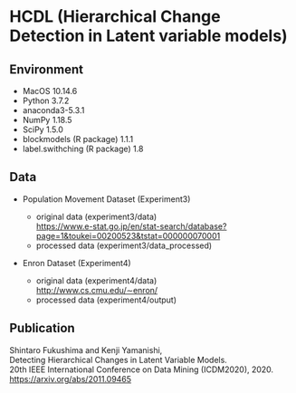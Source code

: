 # HCDL (Hierarchical Change Detection in Latent variable models) 

## Environment
- MacOS  10.14.6
- Python  3.7.2
- anaconda3-5.3.1
- NumPy  1.18.5
- SciPy  1.5.0
- blockmodels (R package) 1.1.1 
- label.swithching (R package) 1.8


## Data
- Population Movement Dataset (Experiment3)
  - original data (experiment3/data) <br> 
    https://www.e-stat.go.jp/en/stat-search/database?page=1&toukei=00200523&tstat=000000070001
  - processed data (experiment3/data_processed)

- Enron Dataset (Experiment4)
  - original data (experiment4/data) <br> 
    http://www.cs.cmu.edu/∼enron/
  - processed data (experiment4/output)


## Publication
Shintaro Fukushima and Kenji Yamanishi, <br>
Detecting Hierarchical Changes in Latent Variable Models. <br>
20th IEEE International Conference on Data Mining (ICDM2020), 2020. <br>
https://arxiv.org/abs/2011.09465

